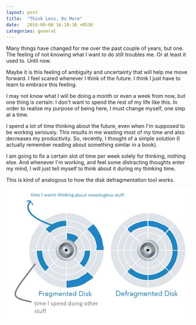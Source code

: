 ```yaml
---
layout: post
title:  "Think Less, Do More"
date:   2018-09-08 16:10:30 +0530
categories: general
---
```


Many things have changed for me over the past couple of years, but one. The feeling of not knowing what I want to do still troubles me. Or at least it used to. Until now.

Maybe it is this feeling of ambiguity and uncertainty that will help me move forward. I feel scared whenever I think of the future. I think I just have to learn to embrace this feeling. 

I may not know what I will be doing a month or even a week from now, but one thing is certain: I don't want to spend the rest of my life like this. In order to realise my purpose of being here, I must change myself, one step at a time.

I spend a lot of time thinking about the future, even when I'm supposed to be working seriously. This results in me wasting most of my time and also decreases my productivity. So, recently, I thought of a simple solution (I actually remember reading about something similar in a book). 

I am going to fix a certain slot of time per week solely for thinking, nothing else. And whenever I'm working, and feel some distracting thoughts enter my mind, I will just tell myself to think about it during my thinking time.

This is kind of analogous to how the disk defragmentation tool works.

<center><img src="/assets/images/disk-defrag.jpg"></center>